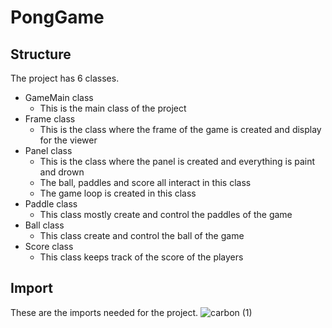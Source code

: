 # PongGame

## Structure 
The project has 6 classes.
* GameMain class
  - This is the main class of the project
* Frame class
  - This is the class where the frame of the game is created and display for the viewer
* Panel class
  - This is the class where the panel is created and everything is paint and drown
  - The ball, paddles and score all interact in this class
  - The game loop is created in this class 
* Paddle class
  - This class mostly create and control the paddles of the game
* Ball class
  - This class create and control the ball of the game
* Score class
  - This class keeps track of the score of the players

 ## Import
These are the imports needed for the project.
![carbon (1)](https://github.com/stephanezab/PongGame/assets/75401897/0aade0e2-b4bb-497e-a182-af4353ae0dae)


